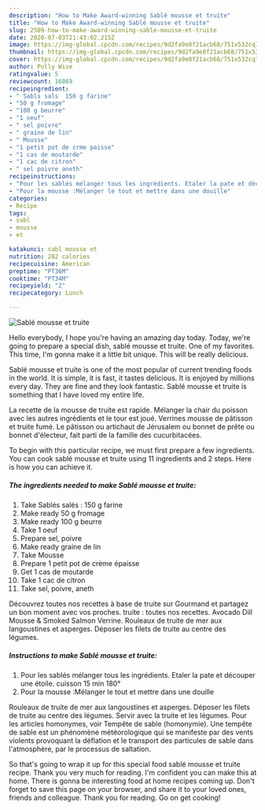 ```yaml
---
description: "How to Make Award-winning Sablé mousse et truite"
title: "How to Make Award-winning Sablé mousse et truite"
slug: 2509-how-to-make-award-winning-sable-mousse-et-truite
date: 2020-07-03T21:43:02.215Z
image: https://img-global.cpcdn.com/recipes/9d2fa9e8f21acb68/751x532cq70/sable-mousse-et-truite-photo-principale-de-la-recette.jpg
thumbnail: https://img-global.cpcdn.com/recipes/9d2fa9e8f21acb68/751x532cq70/sable-mousse-et-truite-photo-principale-de-la-recette.jpg
cover: https://img-global.cpcdn.com/recipes/9d2fa9e8f21acb68/751x532cq70/sable-mousse-et-truite-photo-principale-de-la-recette.jpg
author: Polly Wise
ratingvalue: 5
reviewcount: 16869
recipeingredient:
- " Sabls sals  150 g farine"
- "50 g fromage"
- "100 g beurre"
- "1 oeuf"
- " sel poivre"
- " graine de lin"
- " Mousse"
- "1 petit pot de crme paisse"
- "1 cas de moutarde"
- "1 cac de citron"
- " sel poivre aneth"
recipeinstructions:
- "Pour les sablés mélanger tous les ingrédients. Etaler la pate et découper une étoile. cuisson 15 min 180°"
- "Pour la mousse :Mélanger le tout et mettre dans une douille"
categories:
- Recipe
tags:
- sabl
- mousse
- et

katakunci: sabl mousse et 
nutrition: 282 calories
recipecuisine: American
preptime: "PT36M"
cooktime: "PT34M"
recipeyield: "2"
recipecategory: Lunch

---
```



![Sablé mousse et truite](https://img-global.cpcdn.com/recipes/9d2fa9e8f21acb68/751x532cq70/sable-mousse-et-truite-photo-principale-de-la-recette.jpg)

Hello everybody, I hope you're having an amazing day today. Today, we're going to prepare a special dish, sablé mousse et truite. One of my favorites. This time, I'm gonna make it a little bit unique. This will be really delicious.

Sablé mousse et truite is one of the most popular of current trending foods in the world. It is simple, it is fast, it tastes delicious. It is enjoyed by millions every day. They are fine and they look fantastic. Sablé mousse et truite is something that I have loved my entire life.

La recette de la mousse de truite est rapide. Mélanger la chair du poisson avec les autres ingrédients et le tour est joué. Verrines mousse de pâtisson et truite fumé. Le pâtisson ou artichaut de Jérusalem ou bonnet de prête ou bonnet d&#39;électeur, fait parti de la famille des cucurbitacées.


To begin with this particular recipe, we must first prepare a few ingredients. You can cook sablé mousse et truite using 11 ingredients and 2 steps. Here is how you can achieve it.

<!--inarticleads1-->

##### The ingredients needed to make Sablé mousse et truite:

1. Take  Sablés salés : 150 g farine
1. Make ready 50 g fromage
1. Make ready 100 g beurre
1. Take 1 oeuf
1. Prepare  sel, poivre
1. Make ready  graine de lin
1. Take  Mousse
1. Prepare 1 petit pot de crème épaisse
1. Get 1 cas de moutarde
1. Take 1 cac de citron
1. Take  sel, poivre, aneth


Découvrez toutes nos recettes à base de truite sur Gourmand et partagez un bon moment avec vos proches. truite : toutes nos recettes. Avocado Dill Mousse &amp; Smoked Salmon Verrine. Rouleaux de truite de mer aux langoustines et asperges. Déposer les filets de truite au centre des légumes. 

<!--inarticleads2-->

##### Instructions to make Sablé mousse et truite:

1. Pour les sablés mélanger tous les ingrédients. Etaler la pate et découper une étoile. cuisson 15 min 180°
1. Pour la mousse :Mélanger le tout et mettre dans une douille


Rouleaux de truite de mer aux langoustines et asperges. Déposer les filets de truite au centre des légumes. Servir avec la truite et les légumes. Pour les articles homonymes, voir Tempête de sable (homonymie). Une tempête de sable est un phénomène météorologique qui se manifeste par des vents violents provoquant la déflation et le transport des particules de sable dans l&#39;atmosphère, par le processus de saltation. 

So that's going to wrap it up for this special food sablé mousse et truite recipe. Thank you very much for reading. I'm confident you can make this at home. There is gonna be interesting food at home recipes coming up. Don't forget to save this page on your browser, and share it to your loved ones, friends and colleague. Thank you for reading. Go on get cooking!
